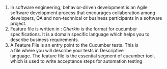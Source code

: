 1. In software engineering, behavior-driven development is an Agile software development process that encourages collaboration among developers, QA and non-technical or business participants in a software project.
2. Feature file is written in : *Gherkin* is the format for cucumber specifications. It is a domain specific language which helps you to describe business requirements.
3. A Feature File is an entry point to the Cucumber tests. This is a file where you will describe your tests in Descriptive language. The feature file is the essential segment of cucumber tool, which is used to write acceptance steps for automation testing